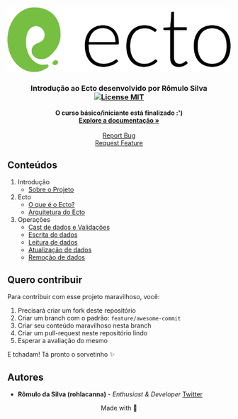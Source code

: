 <p align="center">
  <a href="https://github.com/rohlacanna/introduction_Ecto">
    <img src="./assets/ecto.png?version=1.0.0" alt="Logo">
  </a>
</p>

<h3 align="center">
  Introdução ao Ecto desenvolvido por <strong>Rômulo Silva</strong>
  <br />
  <a href="https://opensource.org/licenses/MIT">
    <img src="https://img.shields.io/badge/License-MIT-blue.svg" alt="License MIT">
  </a>
</h3>

<p align="center">
  <strong>O curso básico/iniciante está finalizado :')</strong>
  <br />
  <a href="#conteúdos"><strong>Explore a documentação »</strong></a>
  <br />
  <br />
  <a href="https://github.com/rohlacanna/introduction_Ecto">Report Bug</a>
  <br />
  <a href="https://github.com/rohlacanna/introduction_Ecto">Request Feature</a>
</p>

## Conteúdos

1. Introdução
    - [Sobre o Projeto](/contents/1%20-%20Introdu%C3%A7%C3%A3o/1-Sobre%20o%20projeto.md)
2. Ecto
    - [O que é o Ecto?](/contents/2%20-%20Ecto/1-O%20que%20%C3%A9%20o%20Ecto.md)
    - [Arquitetura do Ecto](/contents/2%20-%20Ecto/2-Arquitetura%20do%20Ecto.md)
3. Operações
    - [Cast de dados e Validações](/contents/3%20-%20Opera%C3%A7%C3%B5es/1-Cast%20de%20dados%20e%20Valida%C3%A7%C3%B5es%20.md)
    - [Escrita de dados](/contents/3%20-%20Opera%C3%A7%C3%B5es/2-Escrita%20de%20dados.md)
    - [Leitura de dados](/contents/3%20-%20Opera%C3%A7%C3%B5es/3-Leitura%20de%20dados.md)
    - [Atualização de dados](/contents/3%20-%20Opera%C3%A7%C3%B5es/4-Atualiza%C3%A7%C3%A3o%20de%20dados.md)
    - [Remoção de dados](/contents/3%20-%20Opera%C3%A7%C3%B5es/5-Remo%C3%A7%C3%A3o%20de%20dados.md)

## Quero contribuir

Para contribuir com esse projeto maravilhoso, você:

1. Precisará criar um fork deste repositório
2. Criar um branch com o padrão: `feature/awesome-commit`
3. Criar seu conteúdo maravilhoso nesta branch
4. Criar um pull-request neste repositório lindo
5. Esperar a avaliação do mesmo

E tchadam! Tá pronto o sorvetinho ✨

## Autores

- **Rômulo da Silva (rohlacanna)** - _Enthusiast & Developer_ [Twitter](https://twitter.com/devroh_)

<p align="center">
  Made with 💜
</p>
